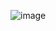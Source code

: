 
![image](https://github.com/4thepeople/Asset_4/assets/55804417/055eee11-4814-4fea-a045-a5b5d5c42585)
